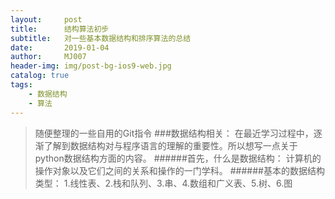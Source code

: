 ```yaml
---
layout:     post
title:      结构算法初步
subtitle:   对一些基本数据结构和排序算法的总结
date:       2019-01-04
author:     MJ007
header-img: img/post-bg-ios9-web.jpg
catalog: true
tags:
    - 数据结构
    - 算法
---
```


>随便整理的一些自用的Git指令
###数据结构相关：
   在最近学习过程中，逐渐了解到数据结构对与程序语言的理解的重要性。所以想写一点关于python数据结构方面的内容。
######首先，什么是数据结构：
   计算机的操作对象以及它们之间的关系和操作的一门学科。
######基本的数据结构类型：
   1.线性表、2.栈和队列、3.串、4.数组和广义表、5.树、6.图
   
